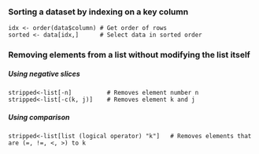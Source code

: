 ### Sorting a dataset by indexing on a key column
```
idx <- order(data$column) # Get order of rows
sorted <- data[idx,]      # Select data in sorted order
```

### Removing elements from a list without modifying the list itself
##### Using negative slices
```
stripped<-list[-n]          # Removes element number n
stripped<-list[-c(k, j)]    # Removes element k and j
```
##### Using comparison
```
stripped<-list[list (logical operator) "k"]   # Removes elements that are (=, !=, <, >) to k
```
